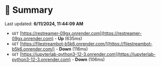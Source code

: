 # 📖 Summary
Last updated: **6/11/2024, 11:44:09 AM**

- `GET` [https://restreamer-09gx.onrender.com](https://restreamer-09gx.onrender.com) - **Up** (635ms)
- `GET` [https://filestreambot-b5k6.onrender.com/](https://filestreambot-b5k6.onrender.com/) - **Down** (116ms)
- `GET` [https://jupyterlab-python3-12-3.onrender.com](https://jupyterlab-python3-12-3.onrender.com) - **Down** (106ms)
